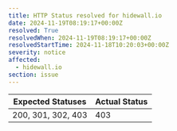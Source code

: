 ```yaml
---
title: HTTP Status resolved for hidewall.io
date: 2024-11-19T08:19:17+00:00Z
resolved: True
resolvedWhen: 2024-11-19T08:19:17+00:00Z
resolvedStartTime: 2024-11-18T10:20:03+00:00Z
severity: notice
affected:
  - hidewall.io
section: issue
---
```


| Expected Statuses | Actual Status  |
|-------------------|----------------|
| 200, 301, 302, 403 | 403 |
